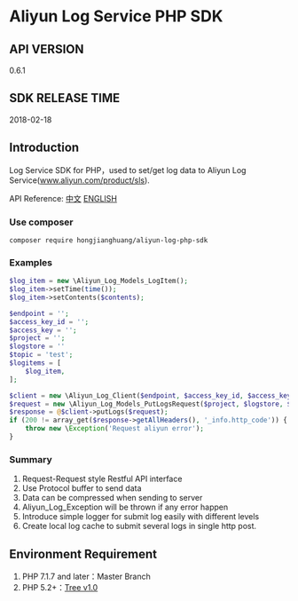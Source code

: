 ﻿# Aliyun Log Service PHP SDK

## API VERSION

0.6.1

## SDK RELEASE TIME

2018-02-18

## Introduction

Log Service SDK for PHP，used to set/get log data to Aliyun Log Service(www.aliyun.com/product/sls).

API Reference: [中文](https://help.aliyun.com/document_detail/29007.html) [ENGLISH](https://www.alibabacloud.com/help/doc-detail/29007.htm)

### Use composer

`composer require hongjianghuang/aliyun-log-php-sdk`

### Examples

```php
$log_item = new \Aliyun_Log_Models_LogItem();
$log_item->setTime(time());
$log_item->setContents($contents);

$endpoint = '';
$access_key_id = '';
$access_key = '';
$project = '';
$logstore = ''
$topic = 'test';
$logitems = [
    $log_item,
];

$client = new \Aliyun_Log_Client($endpoint, $access_key_id, $access_key);
$request = new \Aliyun_Log_Models_PutLogsRequest($project, $logstore, $topic, $source, $logitems);
$response = @$client->putLogs($request);
if (200 != array_get($response->getAllHeaders(), '_info.http_code')) {
    throw new \Exception('Request aliyun error');
}
```

### Summary

1. Request-Request style Restful API interface
2. Use Protocol buffer to send data 
3. Data can be compressed when sending to server
4. Aliyun_Log_Exception will be thrown if any error happen
5. Introduce simple logger for submit log easily with different levels
6. Create local log cache to submit several logs in single http post.

## Environment Requirement

1. PHP 7.1.7 and later：Master Branch
2. PHP 5.2+：[Tree v1.0](https://github.com/aliyun/aliyun-log-php-sdk/tree/v1.0)

